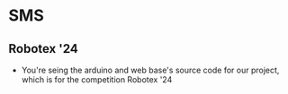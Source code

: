 # SMS
## Robotex '24
+ You're seing the arduino and web base's source code for our project, which is for the competition Robotex '24